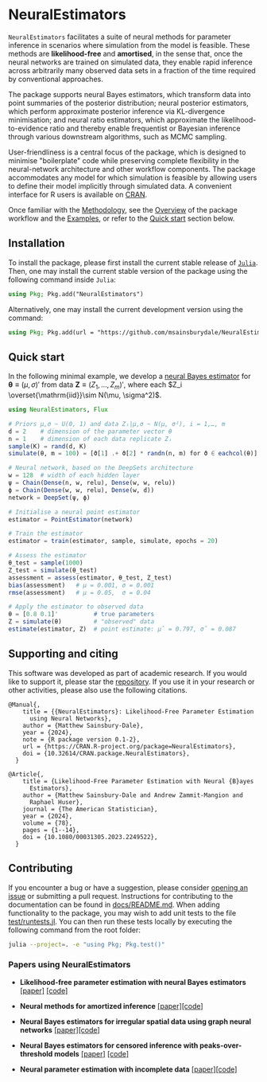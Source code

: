 # NeuralEstimators

`NeuralEstimators` facilitates a suite of neural methods for parameter inference in scenarios where simulation from the model is feasible. These methods are **likelihood-free** and **amortised**, in the sense that, once the neural networks are trained on simulated data, they enable rapid inference across arbitrarily many observed data sets in a fraction of the time required by conventional approaches. 

The package supports neural Bayes estimators, which transform data into point summaries of the posterior distribution; neural posterior estimators, which perform approximate posterior inference via KL-divergence minimisation; and neural ratio estimators, which approximate the likelihood-to-evidence ratio and thereby enable frequentist or Bayesian inference through various downstream algorithms, such as MCMC sampling. 

User-friendliness is a central focus of the package, which is designed to minimise "boilerplate" code while preserving complete flexibility in the neural-network architecture and other workflow components. The package accommodates any model for which simulation is feasible by allowing users to define their model implicitly through simulated data. A convenient interface for R users is available on [CRAN](https://cran.r-project.org/web/packages/NeuralEstimators/index.html).

Once familiar with the [Methodology](@ref), see the [Overview](@ref) of the package workflow and the [Examples](@ref), or refer to the [Quick start](@ref) section below.

## Installation

To install the package, please first install the current stable release of [`Julia`](https://julialang.org/downloads/). Then, one may install the current stable version of the package using the following command inside `Julia`:

```julia
using Pkg; Pkg.add("NeuralEstimators")
```

Alternatively, one may install the current development version using the command:

```julia
using Pkg; Pkg.add(url = "https://github.com/msainsburydale/NeuralEstimators.jl")
```

## Quick start 

In the following minimal example, we develop a [neural Bayes estimator](@ref "Neural Bayes estimators") for $\boldsymbol{\theta} \equiv (\mu, \sigma)'$ from data $\boldsymbol{Z} \equiv (Z_1, \dots, Z_m)'$, where each $Z_i \overset{\mathrm{iid}}\sim N(\mu, \sigma^2)$. 

```julia
using NeuralEstimators, Flux

# Priors μ,σ ~ U(0, 1) and data Zᵢ|μ,σ ~ N(μ, σ²), i = 1,…, m
d = 2    # dimension of the parameter vector θ
n = 1    # dimension of each data replicate Zᵢ
sample(K) = rand(d, K) 
simulate(θ, m = 100) = [ϑ[1] .+ ϑ[2] * randn(n, m) for ϑ ∈ eachcol(θ)]  

# Neural network, based on the DeepSets architecture
w = 128  # width of each hidden layer 
ψ = Chain(Dense(n, w, relu), Dense(w, w, relu))
ϕ = Chain(Dense(w, w, relu), Dense(w, d))
network = DeepSet(ψ, ϕ)

# Initialise a neural point estimator
estimator = PointEstimator(network) 

# Train the estimator
estimator = train(estimator, sample, simulate, epochs = 20)

# Assess the estimator
θ_test = sample(1000)
Z_test = simulate(θ_test)
assessment = assess(estimator, θ_test, Z_test)
bias(assessment)   # μ = 0.001, σ = 0.001
rmse(assessment)   # μ = 0.05,  σ = 0.04

# Apply the estimator to observed data
θ = [0.8 0.1]'          # true parameters
Z = simulate(θ)         # "observed" data
estimate(estimator, Z)  # point estimate: μ̂ = 0.797, σ̂ = 0.087
```

## Supporting and citing

This software was developed as part of academic research. If you would like to support it, please star the [repository](https://github.com/msainsburydale/NeuralEstimators.jl). If you use it in your research or other activities, please also use the following citations.

```
@Manual{,
    title = {{NeuralEstimators}: Likelihood-Free Parameter Estimation
      using Neural Networks},
    author = {Matthew Sainsbury-Dale},
    year = {2024},
    note = {R package version 0.1-2},
    url = {https://CRAN.R-project.org/package=NeuralEstimators},
    doi = {10.32614/CRAN.package.NeuralEstimators},
  }

@Article{,
    title = {Likelihood-Free Parameter Estimation with Neural {B}ayes
      Estimators},
    author = {Matthew Sainsbury-Dale and Andrew Zammit-Mangion and
      Raphael Huser},
    journal = {The American Statistician},
    year = {2024},
    volume = {78},
    pages = {1--14},
    doi = {10.1080/00031305.2023.2249522},
  }
```

## Contributing

If you encounter a bug or have a suggestion, please consider [opening an issue](https://github.com/msainsburydale/NeuralEstimators.jl/issues) or submitting a pull request. Instructions for contributing to the documentation can be found in [docs/README.md](https://github.com/msainsburydale/NeuralEstimators.jl/tree/main/docs/README.md). When adding functionality to the package, you may wish to add unit tests to the file [test/runtests.jl](https://github.com/msainsburydale/NeuralEstimators.jl/tree/main/test/runtests.jl). You can then run these tests locally by executing the following command from the root folder:
```bash
julia --project=. -e "using Pkg; Pkg.test()"
```

### Papers using NeuralEstimators

- **Likelihood-free parameter estimation with neural Bayes estimators** [[paper]](https://doi.org/10.1080/00031305.2023.2249522) [[code]](https://github.com/msainsburydale/NeuralBayesEstimators)

- **Neural methods for amortized inference** [[paper]](https://doi.org/10.1146/annurev-statistics-112723-034123)[[code]](https://github.com/andrewzm/Amortised_Neural_Inference_Review)

- **Neural Bayes estimators for irregular spatial data using graph neural networks** [[paper]](https://doi.org/10.1080/10618600.2024.2433671)[[code]](https://github.com/msainsburydale/NeuralEstimatorsGNN)

- **Neural Bayes estimators for censored inference with peaks-over-threshold models** [[paper]](https://jmlr.org/papers/v25/23-1134.html) [[code]](https://github.com/Jbrich95/CensoredNeuralEstimators)

- **Neural parameter estimation with incomplete data** [[paper]](https://arxiv.org/abs/2501.04330)[[code]](https://github.com/msainsburydale/NeuralIncompleteData)
